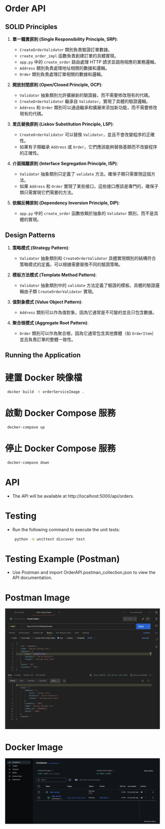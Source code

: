 # Order API

## SOLID Principles

1. **單一職責原則 (Single Responsibility Principle, SRP)**:
   - `CreateOrderValidator` 類別負責驗證訂單數據。
   - `create_order_impl` 函數負責創建訂單的具體實現。
   - `app.py` 中的 `create_order` 路由處理 HTTP 請求並調用相應的業務邏輯。
   - `Address` 類別負責處理地址相關的數據和邏輯。
   - `Order` 類別負責處理訂單相關的數據和邏輯。

2. **開放封閉原則 (Open/Closed Principle, OCP)**:
   - `Validator` 抽象類別允許擴展新的驗證器，而不需要修改現有的代碼。
   - `CreateOrderValidator` 繼承自 `Validator`，實現了具體的驗證邏輯。
   - `Address` 和 `Order` 類別可以通過繼承和擴展來添加新功能，而不需要修改現有的代碼。

3. **里氏替換原則 (Liskov Substitution Principle, LSP)**:
   - `CreateOrderValidator` 可以替換 `Validator`，並且不會改變程序的正確性。
   - 如果有子類繼承 `Address` 或 `Order`，它們應該能夠替換基類而不改變程序的正確性。

4. **介面隔離原則 (Interface Segregation Principle, ISP)**:
   - `Validator` 抽象類別只定義了 `validate` 方法，確保子類只需實現這個方法。
   - 如果 `Address` 和 `Order` 實現了某些接口，這些接口應該是專門的，確保子類只需實現它們需要的方法。

5. **依賴反轉原則 (Dependency Inversion Principle, DIP)**:
   - `app.py` 中的 `create_order` 函數依賴於抽象的 `Validator` 類別，而不是具體的實現。

## Design Patterns

1. **策略模式 (Strategy Pattern)**:
   - `Validator` 抽象類別和 `CreateOrderValidator` 具體實現類別的結構符合策略模式的定義。可以根據需要替換不同的驗證策略。

2. **模板方法模式 (Template Method Pattern)**:
   - `Validator` 抽象類別中的 `validate` 方法定義了驗證的模板，具體的驗證邏輯由子類 `CreateOrderValidator` 實現。

3. **值對象模式 (Value Object Pattern)**:
   - `Address` 類別可以作為值對象，因為它通常是不可變的並且只包含數據。

4. **聚合根模式 (Aggregate Root Pattern)**:
   - `Order` 類別可以作為聚合根，因為它通常包含其他實體（如 `OrderItem`）並且負責訂單的整體一致性。

## Running the Application

# 建置 Docker 映像檔
   ```sh
    docker build -t orderServiceImage .
   ```

# 啟動 Docker Compose 服務
   ```sh
    docker-compose up
   ```

# 停止 Docker Compose 服務
   ```sh
    docker-compose down
   ```

# API
- The API will be available at http://localhost:5000/api/orders.

# Testing
- Run the following command to execute the unit tests:
   ```sh
    python -m unittest discover test
   ```

# Testing Example (Postman)
- Use Postman and import OrderAPI.postman_collection.json to view the API documentation.

# Postman Image
![Example Image](./postman.png)

# Docker Image
![Example Image](./docker.png)